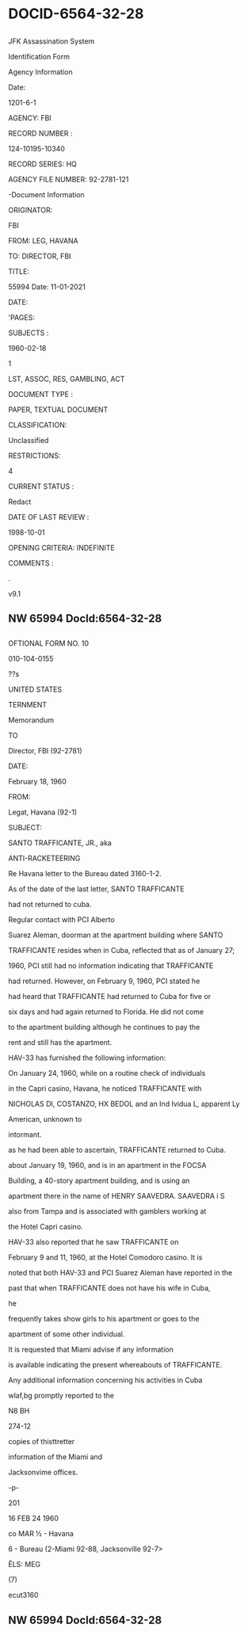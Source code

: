 # DOCID-6564-32-28

##
JFK Assassination System

Identification Form

Agency Information

Date:

1201-6-1

AGENCY: FBI

RECORD NUMBER :

124-10195-10340

RECORD SERIES: HQ

AGENCY FILE NUMBER: 92-2781-121

-Document Information

ORIGINATOR:

FBI

FROM: LEG, HAVANA

TO: DIRECTOR, FBI

TITLE:

55994 Date: 11-01-2021

DATE:

'PAGES:

SUBJECTS :

1960-02-18

1

LST, ASSOC, RES, GAMBLING, ACT

DOCUMENT TYPE :

PAPER, TEXTUAL DOCUMENT

CLASSIFICATION:

Unclassified

RESTRICTIONS:

4

CURRENT STATUS :

Redact

DATE OF LAST REVIEW :

1998-10-01

OPENING CRITERIA: INDEFINITE

COMMENTS :

.

v9.1

NW 65994 Docld:6564-32-28
---

##
OFTIONAL FORM NO. 10

010-104-0155

??s

UNITED STATES

TERNMENT

Memorandum

TO

Director, FBI (92-2781)

DATE:

February 18, 1960

FROM:

Legat, Havana (92-1)

SUBJECT:

SANTO TRAFFICANTE, JR., aka

ANTI-RACKETEERING

Re Havana letter to the Bureau dated 3160-1-2.

As of the date of the last letter, SANTO TRAFFICANTE

had not returned to cuba.

Regular contact with PCI Alberto

Suarez Aleman, doorman at the apartment building where SANTO

TRAFFICANTE resides when in Cuba, reflected that as of January 27;

1960, PCI still had no information indicating that TRAFFICANTE

had returned. However, on February 9, 1960, PCI stated he

had heard that TRAFFICANTE had returned to Cuba for five or

six days and had again returned to Florida. He did not come

to the apartment building although he continues to pay the

rent and still has the apartment.

HAV-33 has furnished the following information:

On January 24, 1960, while on a routine check of individuals

in the Capri casino, Havana, he noticed TRAFFICANTE with

NICHOLAS DI, COSTANZO, HX BEDOL and an Ind Ividua L, apparent Ly

American, unknown to

intormant.

as he had been able to ascertain, TRAFFICANTE returned to Cuba.

about January 19, 1960, and is in an apartment in the FOCSA

Building, a 40-story apartment building, and is using an

apartment there in the name of HENRY SAAVEDRA. SAAVEDRA i S

also from Tampa and is associated with gamblers working at

the Hotel Capri casino.

HAV-33 also reported that he saw TRAFFICANTE on

February 9 and 11, 1960, at the Hotel Comodoro casino. It is

noted that both HAV-33 and PCI Suarez Aleman have reported in the

past that when TRAFFICANTE does not have his wife in Cuba,

he

frequently takes show girls to his apartment or goes to the

apartment of some other individual.

It is requested that Miami advise if any information

is available indicating the present whereabouts of TRAFFICANTE.

Any additional information concerning his activities in Cuba

wlaf,bg promptly reported to the

N8 BH

274-12

copies of thisttretter

information of the Miami and

Jacksonvime offices.

-p-

201

16 FEB 24 1960

co MAR ½ - Havana

6 - Bureau (2-Miami 92-88, Jacksonville 92-7>

ÊLS: MEG

(7)

ecut3160

NW 65994 Docld:6564-32-28
---

